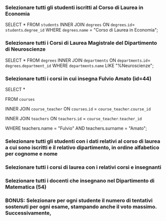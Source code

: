 ### Selezionare tutti gli studenti iscritti al Corso di Laurea in Economia

SELECT \*
FROM `students`
INNER JOIN `degrees`
ON `degrees`.`id`= `students`.`degree_id`
WHERE `degrees`.`name` = "Corso di Laurea in Economia";

### Selezionare tutti i Corsi di Laurea Magistrale del Dipartimento di Neuroscienze

SELECT \*
FROM `degrees`
INNER JOIN `departments`
ON `departments`.`id`= `degrees`.`department_id`
WHERE `departments`.`name` LIKE "%Neuroscienze";

### Selezionare tutti i corsi in cui insegna Fulvio Amato (id=44)

SELECT \*

FROM `courses`

INNER JOIN `course_teacher`
ON `courses`.`id` = `course_teacher`.`course_id`

INNER JOIN `teachers`
ON `teachers`.`id` = `course_teacher`.`teacher_id`

WHERE teachers.name = "Fulvio" AND teachers.surname = "Amato";

### Selezionare tutti gli studenti con i dati relativi al corso di laurea a cui sono iscritti e il relativo dipartimento, in ordine alfabetico per cognome e nome

### Selezionare tutti i corsi di laurea con i relativi corsi e insegnanti

### Selezionare tutti i docenti che insegnano nel Dipartimento di Matematica (54)

### BONUS: Selezionare per ogni studente il numero di tentativi sostenuti per ogni esame, stampando anche il voto massimo. Successivamente,
